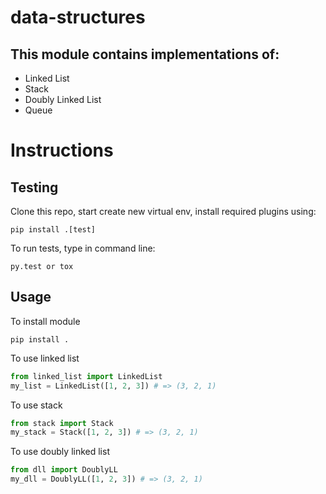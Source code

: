 # data-structures
## This module contains implementations of:
* Linked List
* Stack
* Doubly Linked List
* Queue

# Instructions
## Testing
Clone this repo, start create new virtual env, install required plugins using:
```
pip install .[test]
```

To run tests, type in command line:
```
py.test or tox
```

## Usage
To install module
```
pip install .
```

To use linked list
```python
from linked_list import LinkedList
my_list = LinkedList([1, 2, 3]) # => (3, 2, 1)
```

To use stack
```python
from stack import Stack
my_stack = Stack([1, 2, 3]) # => (3, 2, 1)
```

To use doubly linked list
```python
from dll import DoublyLL
my_dll = DoublyLL([1, 2, 3]) # => (3, 2, 1)
```

